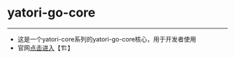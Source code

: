 # yatori-go-core

---

* 这是一个yatori-core系列的yatori-go-core核心，用于开发者使用
* 官网[点击进入](https://yatori-dev.github.io/yatori-docs/)【🏗】